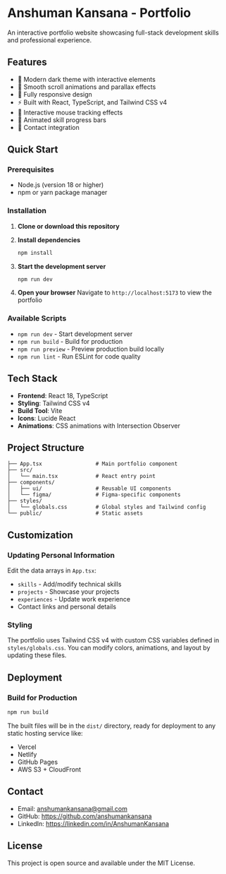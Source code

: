 # Anshuman Kansana - Portfolio

An interactive portfolio website showcasing full-stack development skills and professional experience.

## Features

- 🎨 Modern dark theme with interactive elements
- 🚀 Smooth scroll animations and parallax effects
- 📱 Fully responsive design
- ⚡ Built with React, TypeScript, and Tailwind CSS v4
- 🎯 Interactive mouse tracking effects
- 🔄 Animated skill progress bars
- 📧 Contact integration

## Quick Start

### Prerequisites

- Node.js (version 18 or higher)
- npm or yarn package manager

### Installation

1. **Clone or download this repository**

2. **Install dependencies**
   ```bash
   npm install
   ```

3. **Start the development server**
   ```bash
   npm run dev
   ```

4. **Open your browser**
   Navigate to `http://localhost:5173` to view the portfolio

### Available Scripts

- `npm run dev` - Start development server
- `npm run build` - Build for production
- `npm run preview` - Preview production build locally
- `npm run lint` - Run ESLint for code quality

## Tech Stack

- **Frontend**: React 18, TypeScript
- **Styling**: Tailwind CSS v4
- **Build Tool**: Vite
- **Icons**: Lucide React
- **Animations**: CSS animations with Intersection Observer

## Project Structure

```
├── App.tsx                 # Main portfolio component
├── src/
│   └── main.tsx            # React entry point
├── components/
│   ├── ui/                 # Reusable UI components
│   └── figma/              # Figma-specific components
├── styles/
│   └── globals.css         # Global styles and Tailwind config
└── public/                 # Static assets
```

## Customization

### Updating Personal Information

Edit the data arrays in `App.tsx`:

- `skills` - Add/modify technical skills
- `projects` - Showcase your projects
- `experiences` - Update work experience
- Contact links and personal details

### Styling

The portfolio uses Tailwind CSS v4 with custom CSS variables defined in `styles/globals.css`. You can modify colors, animations, and layout by updating these files.

## Deployment

### Build for Production

```bash
npm run build
```

The built files will be in the `dist/` directory, ready for deployment to any static hosting service like:

- Vercel
- Netlify
- GitHub Pages
- AWS S3 + CloudFront

## Contact

- Email: anshumankansana@gmail.com
- GitHub: https://github.com/anshumankansana
- LinkedIn: https://linkedin.com/in/AnshumanKansana

## License

This project is open source and available under the MIT License.